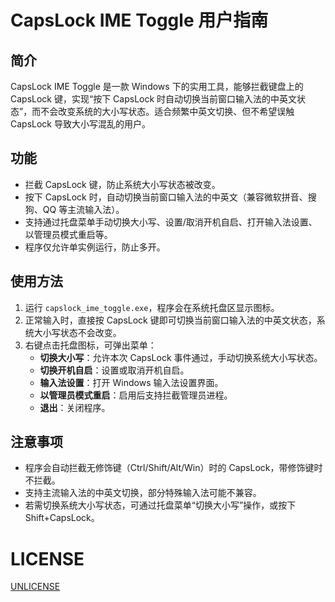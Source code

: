 # CapsLock IME Toggle 用户指南

## 简介

CapsLock IME Toggle 是一款 Windows 下的实用工具，能够拦截键盘上的 CapsLock 键，实现“按下 CapsLock 时自动切换当前窗口输入法的中英文状态”，而不会改变系统的大小写状态。适合频繁中英文切换、但不希望误触 CapsLock 导致大小写混乱的用户。

## 功能

- 拦截 CapsLock 键，防止系统大小写状态被改变。
- 按下 CapsLock 时，自动切换当前窗口输入法的中英文（兼容微软拼音、搜狗、QQ 等主流输入法）。
- 支持通过托盘菜单手动切换大小写、设置/取消开机自启、打开输入法设置、以管理员模式重启等。
- 程序仅允许单实例运行，防止多开。

## 使用方法

1. 运行 `capslock_ime_toggle.exe`，程序会在系统托盘区显示图标。
2. 正常输入时，直接按 CapsLock 键即可切换当前窗口输入法的中英文状态，系统大小写状态不会改变。
3. 右键点击托盘图标，可弹出菜单：
   - **切换大小写**：允许本次 CapsLock 事件通过，手动切换系统大小写状态。
   - **切换开机自启**：设置或取消开机自启。
   - **输入法设置**：打开 Windows 输入法设置界面。
   - **以管理员模式重启**：启用后支持拦截管理员进程。
   - **退出**：关闭程序。

## 注意事项

- 程序会自动拦截无修饰键（Ctrl/Shift/Alt/Win）时的 CapsLock，带修饰键时不拦截。
- 支持主流输入法的中英文切换，部分特殊输入法可能不兼容。
- 若需切换系统大小写状态，可通过托盘菜单“切换大小写”操作，或按下 Shift+CapsLock。

# LICENSE

[UNLICENSE](./UNLICENSE)
